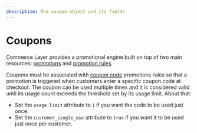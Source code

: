 ```yaml
---
description: The coupon object and its fields
---
```


# Coupons

Commerce Layer provides a promotional engine built on top of two main resources: [promotions](https://docs.commercelayer.io/api/resources/promotions) and [promotion rules](https://docs.commercelayer.io/api/resources/promotion_rules).

Coupons must be associated with [coupon code](https://docs.commercelayer.io/api/resources/coupon_codes_promotion_rules) promotions rules so that a promotion is triggered when customers enter a specific coupon code at checkout. The coupon can be used multiple times and it is considered valid until its usage count exceeds the threshold set by its usage limit. About that:

- Set the `usage_limit` attribute to `1` if you want the code to be used just once.
- Set the `customer_single_use` attribute to `true` if you want it to be used just once per customer.
